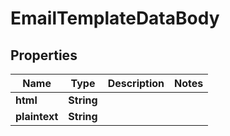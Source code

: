 

# EmailTemplateDataBody


## Properties

| Name | Type | Description | Notes |
|------------ | ------------- | ------------- | -------------|
|**html** | **String** |  |  |
|**plaintext** | **String** |  |  |



